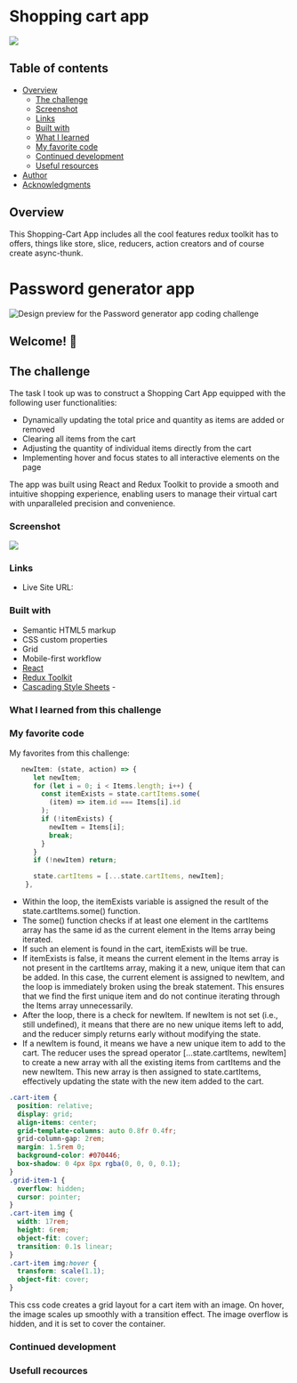 # Shopping cart app

![](./screenshot.png)

## Table of contents

- [Overview](#overview)
  - [The challenge](#the-challenge)
  - [Screenshot](#screenshot)
  - [Links](#links)
  - [Built with](#built-with)
  - [What I learned](#what-i-learned-from-this-challenge)
  - [My favorite code](#my-favorite-code)
  - [Continued development](#continued-development)
  - [Useful resources](#useful-resources)
- [Author](#author)
- [Acknowledgments](#acknowledgments)

## Overview

This Shopping-Cart App includes all the cool features redux toolkit has to offers, things like store, slice, reducers, action creators and of course create async-thunk.

# Password generator app

![Design preview for the Password generator app coding challenge](./preview.png)

## Welcome! 👋

## The challenge

The task I took up was to construct a Shopping Cart App equipped with the following user functionalities:

- Dynamically updating the total price and quantity as items are added or removed
- Clearing all items from the cart
- Adjusting the quantity of individual items directly from the cart
- Implementing hover and focus states to all interactive elements on the page

The app was built using React and Redux Toolkit to provide a smooth and intuitive shopping experience, enabling users to manage their virtual cart with unparalleled precision and convenience.

### Screenshot

![](./screenshot.png)

### Links

- Live Site URL:

### Built with

- Semantic HTML5 markup
- CSS custom properties
- Grid
- Mobile-first workflow
- [React](https://reactjs.org/)
- [Redux Toolkit](https://redux-toolkit.js.org/)
- [Cascading Style Sheets](https://developer.mozilla.org/en-US/docs/Web/CSS) -

### What I learned from this challenge

### My favorite code

My favorites from this challenge:

```js
   newItem: (state, action) => {
      let newItem;
      for (let i = 0; i < Items.length; i++) {
        const itemExists = state.cartItems.some(
          (item) => item.id === Items[i].id
        );
        if (!itemExists) {
          newItem = Items[i];
          break;
        }
      }
      if (!newItem) return;

      state.cartItems = [...state.cartItems, newItem];
    },


```

- Within the loop, the itemExists variable is assigned the result of the state.cartItems.some() function.
- The some() function checks if at least one element in the cartItems array has the same id as the current element in the Items array being iterated.
- If such an element is found in the cart, itemExists will be true.
- If itemExists is false, it means the current element in the Items array is not present in the cartItems array, making it a new, unique item that can be added. In this case, the current element is assigned to newItem, and the loop is immediately broken using the break statement. This ensures that we find the first unique item and do not continue iterating through the Items array unnecessarily.
- After the loop, there is a check for newItem. If newItem is not set (i.e., still undefined), it means that there are no new unique items left to add, and the reducer simply returns early without modifying the state.
- If a newItem is found, it means we have a new unique item to add to the cart. The reducer uses the spread operator [...state.cartItems, newItem] to create a new array with all the existing items from cartItems and the new newItem. This new array is then assigned to state.cartItems, effectively updating the state with the new item added to the cart.

```css
.cart-item {
  position: relative;
  display: grid;
  align-items: center;
  grid-template-columns: auto 0.8fr 0.4fr;
  grid-column-gap: 2rem;
  margin: 1.5rem 0;
  background-color: #070446;
  box-shadow: 0 4px 8px rgba(0, 0, 0, 0.1);
}
.grid-item-1 {
  overflow: hidden;
  cursor: pointer;
}
.cart-item img {
  width: 17rem;
  height: 6rem;
  object-fit: cover;
  transition: 0.1s linear;
}
.cart-item img:hover {
  transform: scale(1.1);
  object-fit: cover;
}
```

This css code creates a grid layout for a cart item with an image. On hover, the image scales up smoothly with a transition effect. The image overflow is hidden, and it is set to cover the container.

### Continued development

### Usefull recources
